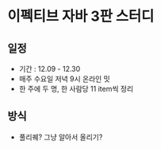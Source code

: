 # 이펙티브 자바 3판 스터디


## 일정 
- 기간 : 12.09 - 12.30
- 매주 수요일 저녁 9시 온라인 밋
- 한 주에 두 명, 한 사람당 11 item씩 정리


## 방식
- 풀리퀘? 그냥 알아서 올리기?